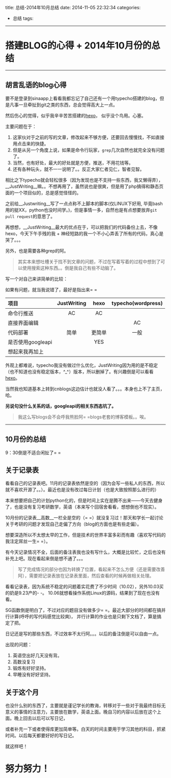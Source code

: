 title: 总结-2014年10月总结
date: 2014-11-05 22:32:34
categories: 
- 总结
tags:
---

搭建BLOG的心得 + 2014年10月份的总结
===

---

胡言乱语的blog心得
---

要不是登录到sinaapp上看看我都忘记了自己还有一个用typecho搭建的blog，但是凡事一旦牵扯到git之类的东西，总会觉得高大上一点。

然后伤心的觉得，似乎我辛辛苦苦搭建的[hexo](http://zipperary.com/2013/05/28/hexo-guide-2/)， 似乎没个鸟用。心塞。

主要问题在于：

1. 这家伙对于之前的写的文章，修改起来不够方便，还要回去慢慢找，不如直接用点击来的快捷。
2. 但是从另一个角度上说，如果是命令行玩家，`grep`几次自然也就完全没有问题了。
3. 当然，也有好处，最大的好处就是方便，推送，不用花钱等。
4. 还有各种玩头，就不一一说明了。。反正大家仁者见仁，智者见智。

相比之下typecho就会轻松很多（因为发现也是不支持一些东西，我又懒得弄），__JustWriting__嘛。。不想再用了，虽然说也是很爽，但是用了php搞得和静态页面的一个项目似的，总是感觉怪怪的。

之前给__Justwriting__写了一点点称不上脚本的脚本(仅LINUX下好用, 毕竟bash用的挺XX，python也没时间学。)，但是事情一多，自然也是有点想要放弃`git pull request`的意思了。

再想想，__JustWriting__最大的优点在于，可以把我们的代码备份上去，不像hexo，今天下午手残的我 + 神经短路的我一个不小心弄丢了所有的代码，真心是哭了。。。

另外，也是需要各种grep的阿。

> 其实本来想吐槽关于找不到文章的问题，不过在写着写着的过程中想到了可以使用搜索这种东西。。倒是我自己有些不动脑了。

写一个对自己来讲简单的比较：

如果有问题，就当我说错了，最好是指出来= =

|项目  |JustWriting |hexo      |typecho(wordpress)|
|:-----|:-----------:|:---------:|:-----------------:|
|命令行推送| AC     |AC        |                  |
|直接界面编辑|      |          |AC                |
|代码部署|简单      |更简单    |一般              |
|是否使用googleapi||YES||
|想起来我再加上||||

外观上都难说，typecho我没有做过什么优化，JustWriting因为用的是不稳定（也不知道也没有稳定版本，^\_^）版本，所以删掉了。有兴趣倒是可以看看[hexo](http://svtter.github.io)。

当然我也知道基本上转到cnblogs这边估计也就没人看了。。。本身也上不了主页，哈。

**另说句没什么关系的话，googleapi的相关东西态坑了。**

> 我这么写blogs会不会呼我熊脸阿= =blogs老套的博客模板。。唉。


---

10月份的总结
---

9：30倒是不适合闲扯了= =

关于记录表
---

看看自己的记录表吧。11月的记录表依然是空的（因为会写一些私人的东西，所以就不喜欢开源了。。）。最近也是没有改过每日计划（也是大致按照那么进行的）

本来想要把自己的计划python化的，但是时间上实在是腾不出来——今天去健身了，也是没有复习考研数学，英语（本来写个回宿舍看看，想想倒也不现实）。

10月份的记录表__高数__一栏全是空的（= =）就没复习过！那天和学长一起讨论关于考研的问题才发现自己走偏了方向（blog的方面也是有些走偏）。

想要深造所以不太想太早的工作，但是技术的世界丰富多彩而有趣（喜欢写代码的我注定屌丝一生= =）。

有今天记录情况不全，后面的备注表我也没有写什么，大概是比较忙，之后也没有补充上吧。现在看起来倒是想不通了。。。

> 写了完成情况的部分也因为转换了位置，看起来不怎么方便（还是需要改善阿），需要把记录表放在记录表里面，然后查看的时候再做相关处理。

看看记录表，因为系统不稳定的问题着实花费了不少时间（10.02），另外10.03买的奶是9.23产的- -。 10.06就想看操作系统Linux的源码，结果到了现在也没有看。

SG函数倒是明白了，不过对应的题目没有做多少= =。最近大部分的时间都在搞并行计算(呼呼的写代码感觉比较爽)， 并行计算的作业也是只剩下文档了，算是搞定了把。

日记还是写的那些东西，不过效率不太行阿。。。以后的备注倒是可以自由一点。

出现的问题：
1. 英语空出好几天没有背。
2. 高数没复习
3. 锻炼有好好坚持。
4. 早睡没有好好坚持。

关于这个月
---

也没什么别的东西了，主要就是谨记学长的教诲，转移对于一些对于我最终目标无意义的事情的注意力，主要放在数学，英语上面。晚自习的内容以后放在这个上面。晚上回去以后可以写日记，

或者补充一下或者使得库更加简单等。白天的时间主要用于学习其他的科目，抓紧时间。以后每天都要好好的写日记。

就这样吧！

努力努力！
===
